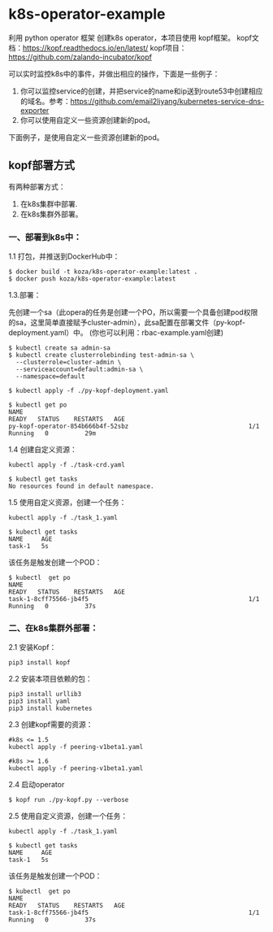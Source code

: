 # k8s-operator-example

利用 python operator 框架 创建k8s operator，本项目使用 kopf框架。
kopf文档：https://kopf.readthedocs.io/en/latest/
kopf项目：https://github.com/zalando-incubator/kopf

可以实时监控k8s中的事件，并做出相应的操作，下面是一些例子：
1. 你可以监控service的创建，并把service的name和ip送到route53中创建相应的域名。参考：https://github.com/email2liyang/kubernetes-service-dns-exporter
2. 你可以使用自定义一些资源创建新的pod。

下面例子，是使用自定义一些资源创建新的pod。

## kopf部署方式
有两种部署方式：
1. 在k8s集群中部署.
2. 在k8s集群外部署。

### 一、部署到k8s中：

1.1 打包，并推送到DockerHub中：
```shell
$ docker build -t koza/k8s-operator-example:latest .
$ docker push koza/k8s-operator-example:latest
```

1.3.部署：

先创建一个sa（此opera的任务是创建一个PO，所以需要一个具备创建pod权限的sa，这里简单直接赋予cluster-admin），此sa配置在部署文件（py-kopf-deployment.yaml）中。
(你也可以利用：rbac-example.yaml创建)
```shell
$ kubectl create sa admin-sa
$ kubectl create clusterrolebinding test-admin-sa \
  --clusterrole=cluster-admin \
  --serviceaccount=default:admin-sa \
  --namespace=default

$ kubectl apply -f ./py-kopf-deployment.yaml

$ kubectl get po
NAME                                                              READY   STATUS    RESTARTS   AGE
py-kopf-operator-854b666b4f-52sbz                                 1/1     Running   0          29m
```


1.4 创建自定义资源：
```shell
kubectl apply -f ./task-crd.yaml

$ kubectl get tasks
No resources found in default namespace.
```

1.5 使用自定义资源，创建一个任务：
```shell
kubectl apply -f ./task_1.yaml

$ kubectl get tasks
NAME     AGE
task-1   5s
```
该任务是触发创建一个POD：
```shell
$ kubectl  get po
NAME                                                              READY   STATUS    RESTARTS   AGE
task-1-8cff75566-jb4f5                                            1/1     Running   0          37s

```

### 二、在k8s集群外部署：
2.1 安装Kopf：
```shell
pip3 install kopf
```

2.2 安装本项目依赖的包：
```shell
pip3 install urllib3
pip3 install yaml
pip3 install kubernetes
```

2.3 创建kopf需要的资源：
```shell
#k8s <= 1.5
kubectl apply -f peering-v1beta1.yaml

#k8s >= 1.6
kubectl apply -f peering-v1beta1.yaml
```

2.4 启动operator
```shell
$ kopf run ./py-kopf.py --verbose
```

2.5 使用自定义资源，创建一个任务：
```shell
kubectl apply -f ./task_1.yaml

$ kubectl get tasks
NAME     AGE
task-1   5s
```
该任务是触发创建一个POD：
```shell
$ kubectl  get po
NAME                                                              READY   STATUS    RESTARTS   AGE
task-1-8cff75566-jb4f5                                            1/1     Running   0          37s

```



